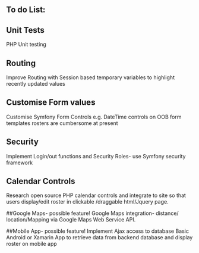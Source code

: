 ## To do List:

## Unit Tests
PHP Unit testing

## Routing
Improve Routing with Session based temporary variables to highlight recently updated values

## Customise Form values
Customise Symfony Form Controls e.g. DateTime controls on OOB form templates rosters are cumbersome at present

## Security
Implement Login/out functions and Security Roles- use Symfony security framework

## Calendar Controls
Research open source PHP calendar controls and integrate to site so that users display/edit roster in 
clickable /draggable html/Jquery page.

##Google Maps- possible feature!
Google Maps integration- distance/ location/Mapping via Google Maps Web Service API.

##Mobile App- possible feature!
Implement Ajax access to database
Basic Android or Xamarin App to retrieve data from backend database and display roster 
on mobile app
